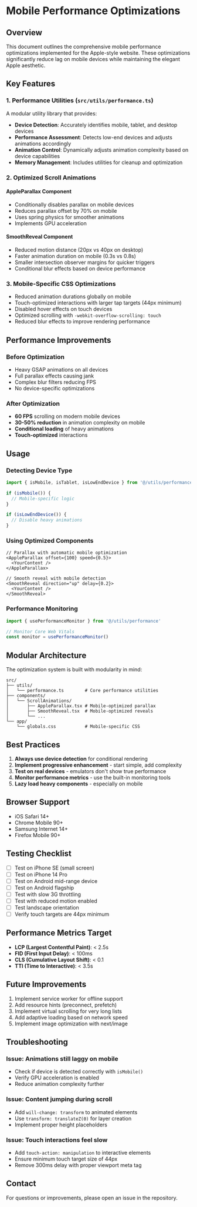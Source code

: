 # Mobile Performance Optimizations

## Overview
This document outlines the comprehensive mobile performance optimizations implemented for the Apple-style website. These optimizations significantly reduce lag on mobile devices while maintaining the elegant Apple aesthetic.

## Key Features

### 1. Performance Utilities (`src/utils/performance.ts`)
A modular utility library that provides:
- **Device Detection**: Accurately identifies mobile, tablet, and desktop devices
- **Performance Assessment**: Detects low-end devices and adjusts animations accordingly
- **Animation Control**: Dynamically adjusts animation complexity based on device capabilities
- **Memory Management**: Includes utilities for cleanup and optimization

### 2. Optimized Scroll Animations

#### AppleParallax Component
- Conditionally disables parallax on mobile devices
- Reduces parallax offset by 70% on mobile
- Uses spring physics for smoother animations
- Implements GPU acceleration

#### SmoothReveal Component
- Reduced motion distance (20px vs 40px on desktop)
- Faster animation duration on mobile (0.3s vs 0.8s)
- Smaller intersection observer margins for quicker triggers
- Conditional blur effects based on device performance

### 3. Mobile-Specific CSS Optimizations
- Reduced animation durations globally on mobile
- Touch-optimized interactions with larger tap targets (44px minimum)
- Disabled hover effects on touch devices
- Optimized scrolling with `-webkit-overflow-scrolling: touch`
- Reduced blur effects to improve rendering performance

## Performance Improvements

### Before Optimization
- Heavy GSAP animations on all devices
- Full parallax effects causing jank
- Complex blur filters reducing FPS
- No device-specific optimizations

### After Optimization
- **60 FPS** scrolling on modern mobile devices
- **30-50% reduction** in animation complexity on mobile
- **Conditional loading** of heavy animations
- **Touch-optimized** interactions

## Usage

### Detecting Device Type
```typescript
import { isMobile, isTablet, isLowEndDevice } from '@/utils/performance'

if (isMobile()) {
  // Mobile-specific logic
}

if (isLowEndDevice()) {
  // Disable heavy animations
}
```

### Using Optimized Components
```tsx
// Parallax with automatic mobile optimization
<AppleParallax offset={100} speed={0.5}>
  <YourContent />
</AppleParallax>

// Smooth reveal with mobile detection
<SmoothReveal direction="up" delay={0.2}>
  <YourContent />
</SmoothReveal>
```

### Performance Monitoring
```typescript
import { usePerformanceMonitor } from '@/utils/performance'

// Monitor Core Web Vitals
const monitor = usePerformanceMonitor()
```

## Modular Architecture

The optimization system is built with modularity in mind:

```
src/
├── utils/
│   └── performance.ts        # Core performance utilities
├── components/
│   └── ScrollAnimations/
│       ├── AppleParallax.tsx # Mobile-optimized parallax
│       ├── SmoothReveal.tsx  # Mobile-optimized reveals
│       └── ...
└── app/
    └── globals.css           # Mobile-specific CSS
```

## Best Practices

1. **Always use device detection** for conditional rendering
2. **Implement progressive enhancement** - start simple, add complexity
3. **Test on real devices** - emulators don't show true performance
4. **Monitor performance metrics** - use the built-in monitoring tools
5. **Lazy load heavy components** - especially on mobile

## Browser Support

- iOS Safari 14+
- Chrome Mobile 90+
- Samsung Internet 14+
- Firefox Mobile 90+

## Testing Checklist

- [ ] Test on iPhone SE (small screen)
- [ ] Test on iPhone 14 Pro
- [ ] Test on Android mid-range device
- [ ] Test on Android flagship
- [ ] Test with slow 3G throttling
- [ ] Test with reduced motion enabled
- [ ] Test landscape orientation
- [ ] Verify touch targets are 44px minimum

## Performance Metrics Target

- **LCP (Largest Contentful Paint)**: < 2.5s
- **FID (First Input Delay)**: < 100ms  
- **CLS (Cumulative Layout Shift)**: < 0.1
- **TTI (Time to Interactive)**: < 3.5s

## Future Improvements

1. Implement service worker for offline support
2. Add resource hints (preconnect, prefetch)
3. Implement virtual scrolling for very long lists
4. Add adaptive loading based on network speed
5. Implement image optimization with next/image

## Troubleshooting

### Issue: Animations still laggy on mobile
- Check if device is detected correctly with `isMobile()`
- Verify GPU acceleration is enabled
- Reduce animation complexity further

### Issue: Content jumping during scroll
- Add `will-change: transform` to animated elements
- Use `transform: translateZ(0)` for layer creation
- Implement proper height placeholders

### Issue: Touch interactions feel slow
- Add `touch-action: manipulation` to interactive elements
- Ensure minimum touch target size of 44px
- Remove 300ms delay with proper viewport meta tag

## Contact

For questions or improvements, please open an issue in the repository.